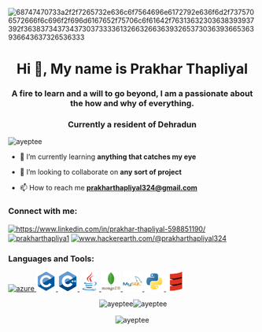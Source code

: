 ![68747470733a2f2f7265732e636c6f7564696e6172792e636f6d2f7375706572666f6c696f2f696d6167652f75706c6f61642f76313632303638393937392f3638373437343730373333613266326636393265373036393665363936643637326536333](https://user-images.githubusercontent.com/55792028/183431268-15901d73-8ab8-42fd-80d1-f138dc6a7e29.gif)

<h1 align="center">Hi 👋, My name is Prakhar Thapliyal</h1>
<h3 align="center">A fire to learn and a will to go beyond, I am a passionate about the how and why of everything.</h3>
<h3 align="center">Currently a resident of Dehradun</h3>

<p align="left"> <img src="https://komarev.com/ghpvc/?username=ayeptee&label=Profile%20views&color=0e75b6&style=flat" alt="ayeptee" /> </p>


- 🌱 I’m currently learning **anything that catches my eye**

- 👯 I’m looking to collaborate on **any sort of project**

- 📫 How to reach me **prakharthapliyal324@gmail.com**

<h3 align="left">Connect with me:</h3>
<p align="left">
<a href="https://linkedin.com/in/https://www.linkedin.com/in/prakhar-thapliyal-598851190/" target="blank"><img align="center" src="https://raw.githubusercontent.com/rahuldkjain/github-profile-readme-generator/master/src/images/icons/Social/linked-in-alt.svg" alt="https://www.linkedin.com/in/prakhar-thapliyal-598851190/" height="30" width="40" /></a>
<a href="https://www.hackerrank.com/prakharthapliya1" target="blank"><img align="center" src="https://raw.githubusercontent.com/rahuldkjain/github-profile-readme-generator/master/src/images/icons/Social/hackerrank.svg" alt="prakharthapliya1" height="30" width="40" /></a>
<a href="https://www.hackerearth.com/www.hackerearth.com/@prakharthapliyal324" target="blank"><img align="center" src="https://raw.githubusercontent.com/rahuldkjain/github-profile-readme-generator/master/src/images/icons/Social/hackerearth.svg" alt="www.hackerearth.com/@prakharthapliyal324" height="30" width="40" /></a>
</p>

<h3 align="left">Languages and Tools:</h3>
<p align="left"> <a href="https://azure.microsoft.com/en-in/" target="_blank" rel="noreferrer"> <img src="https://www.vectorlogo.zone/logos/microsoft_azure/microsoft_azure-icon.svg" alt="azure" width="40" height="40"/> </a> <a href="https://www.cprogramming.com/" target="_blank" rel="noreferrer"> <img src="https://raw.githubusercontent.com/devicons/devicon/master/icons/c/c-original.svg" alt="c" width="40" height="40"/> </a> <a href="https://www.w3schools.com/cpp/" target="_blank" rel="noreferrer"> <img src="https://raw.githubusercontent.com/devicons/devicon/master/icons/cplusplus/cplusplus-original.svg" alt="cplusplus" width="40" height="40"/> </a> <a href="https://www.java.com" target="_blank" rel="noreferrer"> <img src="https://raw.githubusercontent.com/devicons/devicon/master/icons/java/java-original.svg" alt="java" width="40" height="40"/> </a> <a href="https://www.mongodb.com/" target="_blank" rel="noreferrer"> <img src="https://raw.githubusercontent.com/devicons/devicon/master/icons/mongodb/mongodb-original-wordmark.svg" alt="mongodb" width="40" height="40"/> </a> <a href="https://www.mysql.com/" target="_blank" rel="noreferrer"> <img src="https://raw.githubusercontent.com/devicons/devicon/master/icons/mysql/mysql-original-wordmark.svg" alt="mysql" width="40" height="40"/> </a> <a href="https://www.python.org" target="_blank" rel="noreferrer"> <img src="https://raw.githubusercontent.com/devicons/devicon/master/icons/python/python-original.svg" alt="python" width="40" height="40"/> </a> <a href="https://www.scala-lang.org" target="_blank" rel="noreferrer"> <img src="https://raw.githubusercontent.com/devicons/devicon/master/icons/scala/scala-original.svg" alt="scala" width="40" height="40"/> </a> 


<p align="center">&nbsp;<img width="480" src="https://github-readme-stats.vercel.app/api?username=ayeptee&theme=tokyonight&show_icons=true&locale=en" alt="ayeptee" /><img width="480" src="https://github-readme-streak-stats.herokuapp.com/?user=ayeptee&theme=tokyonight&show_icons=true&locale=en" alt="ayeptee" /></p>
<p align="center"><img align="center" src="https://github-readme-stats.vercel.app/api/top-langs?username=ayeptee&theme=tokyonight&show_icons=true&locale=en&layout=compact" alt="ayeptee" /></p>
